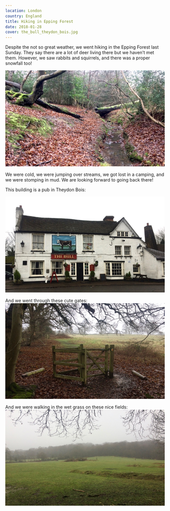 ```yaml
---
location: London
country: England
title: Hiking in Epping Forest
date: 2018-01-28
cover: the_bull_theydon_bois.jpg
---
```


Despite the not so great weather, we went hiking in the Epping Forest last Sunday. They say there are a lot of deer living there but we haven’t met them. However, we saw rabbits and squirrels, and there was a proper snowfall too!

![Epping Forest](../../img/epping_forest_1.jpg)

We were cold, we were jumping over streams, we got lost in a camping, and we were stomping in mud. We are looking forward to going back there!

This building is a pub in Theydon Bois: 

![The Bull, Theydon Bois](../../img/the_bull_theydon_bois.jpg)

And we went through these cute gates:  
![Epping Forest](../../img/epping_forest_2.jpg)

And we were walking in the wet grass on these nice fields:  
![Epping Forest](../../img/epping_forest_3.jpg)
